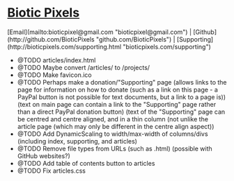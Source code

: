 <!-- Date: 26 September 2013 10:04:00 -->

# [Biotic Pixels](http://bioticpixels.com "bioticpixels.com")

<!--[Twitter](http://twitter.com/bioticpixels "twitter.com/bioticpixels") | -->[Email](mailto:bioticpixel@gmail.com "bioticpixel@gmail.com") | [Github](http://github.com/BioticPixels "github.com/BioticPixels") | [Supporting](http://bioticpixels.com/supporting.html "bioticpixels.com/supporting")

- @TODO articles/index.html
- @TODO Maybe convert /articles/ to /projects/
- @TODO Make favicon.ico
- @TODO Perhaps make a donation/"Supporting" page (allows links to the page for information on how to donate (such as a link on this page - a PayPal button is not possible for text documents, but a link to a page is)) (text on main page can contain a link to the "Supporting" page rather than a direct PayPal donation button) (text of the "Supporting" page can be centred and centre aligned, and in a thin column (not unlike the article page (which may only be different in the centre align aspect))
- @TODO Add DynamicScaling to width/max-width of columns/divs (including index, supporting, and articles)
- @TODO Remove file types from URLs (such as .html) (possible with GitHub websites?)
- @TODO Add table of contents button to articles
- @TODO Fix articles.css
